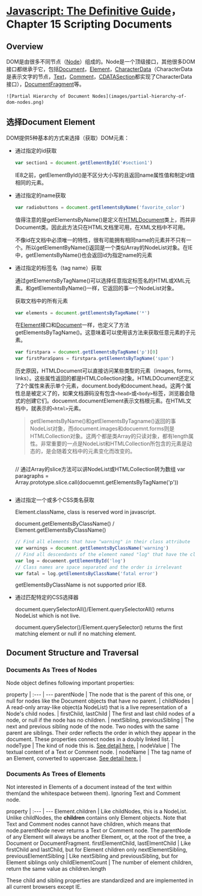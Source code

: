 # [Javascript: The Definitive Guide](http://www.amazon.cn/JavaScript-The-Definitive-Guide-Flanagan-David/dp/0596805527/ref=sr_1_1?s=books&ie=UTF8&qid=1435031067&sr=1-1&keywords=javascript+the+definitive+guide)， Chapter 15 Scripting Documents

## Overview

DOM是由很多不同节点（[Node](https://developer.mozilla.org/en-US/docs/Web/API/Node)）组成的。Node是一个顶级接口，其他很多DOM接口都继承于它，包括[Document](https://developer.mozilla.org/en-US/docs/Web/API/Document)，[Element](https://developer.mozilla.org/en-US/docs/Web/API/Element)，[CharacterData](https://developer.mozilla.org/en-US/docs/Web/API/CharacterData)（CharacterData是表示文字的节点，[Text](https://developer.mozilla.org/en-US/docs/Web/API/Text)，[Comment](https://developer.mozilla.org/en-US/docs/Web/API/Comment)，[CDATASection](https://developer.mozilla.org/en-US/docs/Web/API/CDATASection)都实现了CharacterData接口），[DocumentFragment](https://developer.mozilla.org/en-US/docs/Web/API/DocumentFragment)等。

	![Partial Hierarchy of Document Nodes](images/partial-hierarchy-of-dom-nodes.png)
	
## 选择Document Element

DOM提供5种基本的方式来选择（获取）DOM元素：

- 通过指定的id获取
	
	```javascript
	var section1 = document.getElementById('#section1')
	```

	IE8之前，getElementById()是不区分大小写的且返回name属性值和制定id值相同的元素。

- 通过指定的name获取

	```javascript
	var radiobuttons = document.getElementsByName('favorite_color')
	```

	值得注意的是getElementsByName()是定义在[HTMLDocument](https://developer.mozilla.org/en-US/docs/Web/API/HTMLDocument)类上，而并非Document类。因此此方法只在HTML文档里可用，在XML文档中不可用。

	不像id在文档中必须唯一的特性，很有可能拥有相同name的元素并不只有一个。所以getElementByName()返回是一个类似Array的NodeList对象。在IE中，getElementsByName()也会返回id为指定name的元素

- 通过指定的标签名（tag name）获取

	通过getElementsByTagName()可以选择任意指定标签名的HTML或XML元素。和getElementsByName()一样，它返回的事一个NodeList对象。

	获取文档中的所有元素

	```javascript
	var elements = document.getElementsByTageName('*')
	```

	在[Element](https://developer.mozilla.org/en-US/docs/Web/API/Element)接口和[Document](https://developer.mozilla.org/en-US/docs/Web/API/Document)一样，也定义了方法getElementsByTagName()。这意味着可以使用该方法来获取任意元素的子元素。

	```javascript
	var firstpara = document.getElementsByTagName('p')[0]
	var firstParaSpans = firstpara.getElementsByTagName('span')
	```

	历史原因，HTMLDocument可以直接访问某些类型的元素（images, forms, links）。这些属性返回的都是HTMLCollection对象。HTMLDOcument还定义了2个属性来表示单个元素，document.body和document.head。这两个属性总是被定义了的，如果文档源码没有包含`<head>`或`<body>`标签，浏览器会隐式的创建它们。docuemnt.documentElement表示文档根元素。在HTML文档中，就表示的`<html>`元素。

	> getElementsByName()和getElementsByTagname()返回的事NodeList对象，而document.images和docuemnt.forms则是HTMLCollection对象。这两个都是类Array的只读对象，都有length属性。非常重要的一点是NodeList和HTMLCollection所包含的元素是动态的，是会随着文档中的元素变化而改变的。

	> ```javascript
	// 通过Array的slice方法可以讲NodeList或HTMLCollection转为数组
	var paragraphs = Array.prototype.slice.call(docuemnt.getElementsByTagName('p'))
	```

- 通过指定一个或多个CSS类名获取

	Element.className, class is reserved word in javascript.

	document.getElementsByClassName() / Element.getElementsByClassName()

	```javascript
	// Find all elements that have "warning" in their class attribute
	var warnings = document.getElementsByClassName('warning')
	// Find all descendants of the element named "log" that have the class "error" and the class "fatal"
	var log = docuement.getElementById('log')
	// Class names are space separated and the order is irrelevant
	var fatal = log.getElementsByClassName('fatal error')
	```

	getElementsByClassName is not supported prior IE8.

- 通过匹配特定的CSS选择器

	document.querySelectorAll()/Element.querySelectorAll() returns NodeList which is not live.

	document.querySelector()/Element.querySelector() returns the first matching element or null if no matching element.

## Document Structure and Traversal

### Documents As Trees of Nodes

Node object defines following important properties:

property |
:--- | ---
parentNode | The node that is the parent of this one, or null for nodes like the Document objects that have no parent. |
childNodes | A read-only array-like object(a NodeList) that is a live representation of a Node's child nodes. |
firstChild, lastChild | The first and last child nodes of a node, or null if the node has no children. |
nextSibling, previousSibling | The next and previous sibling node of the node. Two nodes with the same parent are siblings. Their order reflects the order in which they appear in the document. These properties connect nodes in a doubly linked list. |
nodeType | The kind of node this is. [See detail here.](https://developer.mozilla.org/en-US/docs/Web/API/Node/nodeType) |
nodeValue | The textual content of a Text or Comment node. |
nodeName | The tag name of an Element, converted to uppercase. [See detail here.](https://developer.mozilla.org/en-US/docs/Web/API/Node/nodeName) |

### Documents As Trees of Elements

Not interested in Elements of a document instead of the text within them(and the whitespace between them). Ignoring Text and Comment node.

property |
:--- | ---
Element.children | Like childNodes, this is a NodeList. Unlike childNodes, the **children** contains only Element objects. Note that Text and Comment nodes cannot have children, which means that node.parentNode never returns a Text or Comment node. The parentNode of any Element will always be another Element, or, at the root of the tree, a Document or DocumentFragment.
firstElementChild, lastElmentChild | Like firstChild and lastChild, but for Element children only
nextElementSibling, previousElementSibling | Like nextSibling and previousSibling, but for Element siblings only
childElementCount | The number of element children, return the same value as children.length

These child and sibling properties are standardized and are implemented in all current browsers except IE.